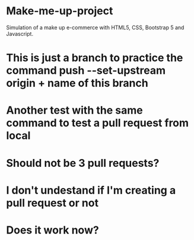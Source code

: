 # Make-me-up-project
 Simulation of a make up e-commerce with HTML5, CSS, Bootstrap 5 and Javascript.

# This is just a branch to practice the command push --set-upstream origin + name of this branch

# Another test with the same command to test a pull request from local 

# Should not be 3 pull requests?

# I don't undestand if I'm creating a pull request or not

# Does it work now?
